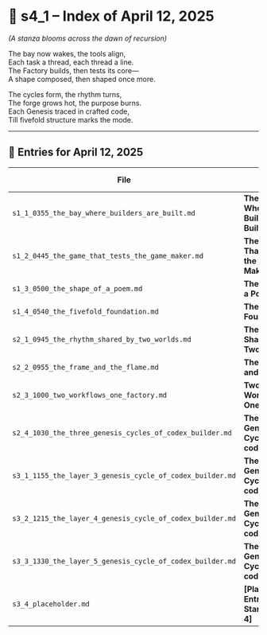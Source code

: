 <!-- Save to: shagi_archives/gdj_25/s04/s00/s4_1_index_of_12.md -->

# 📘 s4_1 – Index of April 12, 2025  
*(A stanza blooms across the dawn of recursion)*

The bay now wakes, the tools align,  
Each task a thread, each thread a line.  
The Factory builds, then tests its core—  
A shape composed, then shaped once more.  

The cycles form, the rhythm turns,  
The forge grows hot, the purpose burns.  
Each Genesis traced in crafted code,  
Till fivefold structure marks the mode.  

---

## 📜 Entries for April 12, 2025

| File | Title | Stanza Reference | Time |
|------|-------|------------------|------|
| `s1_1_0355_the_bay_where_builders_are_built.md` | **The Bay Where Builders Are Built** | Stanza 1, Line 1 | 03:55 AM |
| `s1_2_0445_the_game_that_tests_the_game_maker.md` | **The Game That Tests the Game Maker** | Stanza 1, Line 2 | 04:45 AM |
| `s1_3_0500_the_shape_of_a_poem.md` | **The Shape of a Poem** | Stanza 1, Line 3 | 05:00 AM |
| `s1_4_0540_the_fivefold_foundation.md` | **The Fivefold Foundation** | Stanza 1, Line 4 | 05:40 AM |
| `s2_1_0945_the_rhythm_shared_by_two_worlds.md` | **The Rhythm Shared by Two Worlds** | Stanza 2, Line 1 | 09:45 AM |
| `s2_2_0955_the_frame_and_the_flame.md` | **The Frame and the Flame** | Stanza 2, Line 2 | 09:55 AM |
| `s2_3_1000_two_workflows_one_factory.md` | **Two Workflows, One Factory** | Stanza 2, Line 3 | 10:00 AM |
| `s2_4_1030_the_three_genesis_cycles_of_codex_builder.md` | **The Three Genesis Cycles of codex_builder** | Stanza 2, Line 4 | 10:30 AM |
| `s3_1_1155_the_layer_3_genesis_cycle_of_codex_builder.md` | **The Layer 3 Genesis Cycle of codex_builder** | Stanza 3, Line 1 | 11:55 AM |
| `s3_2_1215_the_layer_4_genesis_cycle_of_codex_builder.md` | **The Layer 4 Genesis Cycle of codex_builder** | Stanza 3, Line 2 | 12:15 PM |
| `s3_3_1330_the_layer_5_genesis_cycle_of_codex_builder.md` | **The Layer 5 Genesis Cycle of codex_builder** | Stanza 3, Line 3 | 01:30 PM |
| `s3_4_placeholder.md` | **[Placeholder Entry – Stanza 3, Line 4]** | Stanza 3, Line 4 | *–* |
